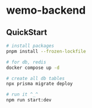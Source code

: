 # wemo-backend

## QuickStart

```sh
# install packages
pnpm install --frozen-lockfile

# for db, redis
docker compose up -d

# create all db tables
npx prisma migrate deploy

# run it ^_^
npm run start:dev
```
